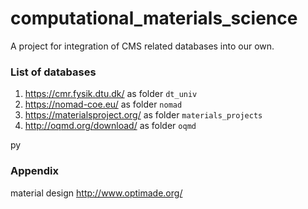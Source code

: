 # computational_materials_science

A project for integration of CMS related databases into our own.

### List of databases

1. https://cmr.fysik.dtu.dk/ as folder ```dt_univ```
2. https://nomad-coe.eu/ as folder ```nomad```
3. https://materialsproject.org/ as folder ```materials_projects```
4. http://oqmd.org/download/ as folder ```oqmd```

py
### Appendix
material design  http://www.optimade.org/